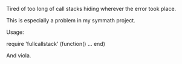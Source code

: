 Tired of too long of call stacks hiding wherever the error took place.

This is especially a problem in my symmath project.

Usage:

require 'fullcallstack' (function() ... end)

And viola.
